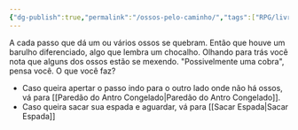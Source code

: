 ```yaml
---
{"dg-publish":true,"permalink":"/ossos-pelo-caminho/","tags":["RPG/livro-jogo/Draegeni/story-points"],"created":"2024-12-23T16:27:55.600-05:00","updated":"2024-12-23T17:13:59.804-05:00"}
---
```



A cada passo que dá um ou vários ossos se quebram. Então que houve um barulho diferenciado, algo que lembra um chocalho. Olhando para trás você nota que alguns dos ossos estão se mexendo. "Possivelmente uma cobra", pensa você. O que você faz?

- Caso queira apertar o passo indo para o outro lado onde não há ossos, vá para [[Paredão do Antro Congelado\|Paredão do Antro Congelado]].
- Caso queira sacar sua espada e aguardar, vá para [[Sacar Espada\|Sacar Espada]]
